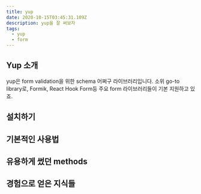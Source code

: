 ```yaml
---
title: yup
date: 2020-10-15T03:45:31.109Z
description: yup을 잘 써보자
tags:
  - yup
  - form
---
```

## Yup 소개
yup은 form validation을 위한 schema 어쩌구 라이브러리입니다. 소위 go-to library로, Formik, React Hook Form등 주요 form 라이브러리들이 기본 지원하고 있죠.
## 설치하기
## 기본적인 사용법
## 유용하게 썼던 methods
## 경험으로 얻은 지식들
